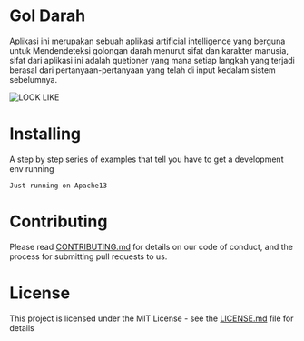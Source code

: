 # Gol Darah

Aplikasi ini merupakan sebuah aplikasi artificial intelligence yang berguna untuk Mendendeteksi golongan darah menurut sifat dan karakter manusia, sifat dari aplikasi ini adalah quetioner yang mana setiap langkah yang terjadi berasal dari pertanyaan-pertanyaan yang telah di input kedalam sistem sebelumnya. 

![LOOK LIKE](https://raw.githubusercontent.com/ybreza/GolDarah/master/img/1.png)

# Installing
A step by step series of examples that tell you have to get a development env running

```
Just running on Apache13
```

# Contributing

Please read [CONTRIBUTING.md](https://gist.github.com/PurpleBooth/b24679402957c63ec426) for details on our code of conduct, and the process for submitting pull requests to us.

# License

This project is licensed under the MIT License - see the [LICENSE.md](LICENSE.md) file for details
